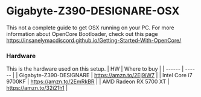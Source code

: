 # Gigabyte-Z390-DESIGNARE-OSX

This not a complete guide to get OSX running on your PC.
For more information about OpenCore Bootloader, check out this page
https://insanelymacdiscord.github.io/Getting-Started-With-OpenCore/

### Hardware
This is the hardware used on this setup.
| HW | Where to buy |
| ------ | ------ |
| Gigabyte-Z390-DESIGNARE | https://amzn.to/2Ej9iW7 |
| Intel Core i7 9700KF | https://amzn.to/2EmRkBR |
| AMD Radeon RX 5700 XT | https://amzn.to/32i21h1 |
